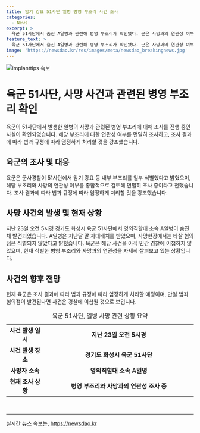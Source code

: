 ```yaml
---
title: 암기 강요 51사단 일병 병영 부조리 사건 조사
categories:
  - News
excerpt: >
  육군 51사단에서 숨진 A일병과 관련해 병영 부조리가 확인됐다. 군은 사망과의 연관성 여부를 조사 중이며, 조사 결과에 따라 엄정하게 처리할 것을 강조했다. A일병은 지난달 말 자대배치를 받은 후 사망했으며, 타살 혐의는 아직 식별되지 않았다. 군사경찰은 아직 민간 경찰에 이첩하지 않았고, 범죄 혐의점 발견 시 경찰에 이송될 예정이다.
feature_text: >
  육군 51사단에서 숨진 A일병과 관련해 병영 부조리가 확인됐다. 군은 사망과의 연관성 여부를 조사 중이며, 조사 결과에 따라 엄정하게 처리할 것을 강조했다. A일병은 지난달 말 자대배치를 받은 후 사망했으며, 타살 혐의는 아직 식별되지 않았다. 군사경찰은 아직 민간 경찰에 이첩하지 않았고, 범죄 혐의점 발견 시 경찰에 이송될 예정이다.
image: 'https://newsdao.kr/res/images/meta/newsdao_breakingnews.jpg'
---
```


<p><img src="https://newsdao.kr/res/images/meta/newsdao_breakingnews.jpg" alt="implanttips 속보" /></p>

<h1>육군 51사단, 사망 사건과 관련된 병영 부조리 확인</h1>

<p data-ke-size="size16">육군이 51사단에서 발생한 일병의 사망과 관련된 병영 부조리에 대해 조사를 진행 중인 사실이 확인되었습니다. 해당 부조리에 대한 연관성 여부를 면밀히 조사하고, 조사 결과에 따라 법과 규정에 따라 엄정하게 처리할 것을 강조했습니다.</p>

<h2 data-ke-size="size26">육군의 조사 및 대응</h2>

<p data-ke-size="size16">육군은 군사경찰이 51사단에서 암기 강요 등 내부 부조리를 일부 식별했다고 밝혔으며, 해당 부조리와 사망의 연관성 여부를 종합적으로 검토해 면밀히 조사 중이라고 전했습니다. 조사 결과에 따라 법과 규정에 따라 엄정하게 처리할 것을 강조했습니다.</p>

<h2 data-ke-size="size26">사망 사건의 발생 및 현재 상황</h2>

<p data-ke-size="size16">지난 23일 오전 5시경 경기도 화성시 육군 51사단에서 영외직할대 소속 A일병이 숨진 채 발견되었습니다. A일병은 지난달 말 자대배치를 받았으며, 사망현장에서는 타살 혐의점은 식별되지 않았다고 밝혔습니다. 육군은 해당 사건을 아직 민간 경찰에 이첩하지 않았으며, 현재 식별한 병영 부조리와 사망과의 연관성을 자세히 살펴보고 있는 상황입니다.</p>

<h2 data-ke-size="size26">사건의 향후 전망</h2>

<p data-ke-size="size16">현재 육군은 조사 결과에 따라 법과 규정에 따라 엄정하게 처리할 예정이며, 만일 범죄 혐의점이 발견된다면 사건은 경찰에 이첩될 것으로 보입니다.</p>

<table>
  <caption>육군 51사단, 일병 사망 관련 상황 요약</caption>
  <colgroup>
    <col style="width: 20%" />
    <col style="width: 80%" />
  </colgroup>
  <tbody>
    <tr>
      <td style="text-align: center; height: 17px;"><b>사건 발생 일시</b></td>
      <td style="text-align: center; height: 17px;"><b>지난 23일 오전 5시경</b></td>
    </tr>
    <tr>
      <td style="text-align: center; height: 17px;"><b>사건 발생 장소</b></td>
      <td style="text-align: center; height: 17px;"><b>경기도 화성시 육군 51사단</b></td>
    </tr>
    <tr>
      <td style="text-align: center; height: 17px;"><b>사망자 소속</b></td>
      <td style="text-align: center; height: 17px;"><b>영외직할대 소속 A일병</b></td>
    </tr>
    <tr>
      <td style="text-align: center; height: 17px;"><b>현재 조사 상황</b></td>
      <td style="text-align: center; height: 17px;"><b>병영 부조리와 사망과의 연관성 조사 중</b></td>
    </tr>
  </tbody>
</table>

<p><br>
<hr></p>
실시간 뉴스 속보는, <a href="https://newsdao.kr" rel="dofollow">https://newsdao.kr</a>


